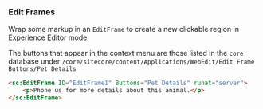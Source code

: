 ### Edit Frames

Wrap some markup in an `EditFrame` to create a new clickable region in Experience Editor mode. 

The buttons that appear in the context menu are those listed in the `core` database under `/core/sitecore/content/Applications/WebEdit/Edit Frame Buttons/Pet Details` 

```html
<sc:EditFrame ID="EditFrame1" Buttons="Pet Details" runat="server">
    <p>Phone us for more details about this animal.</p>
</sc:EditFrame>
```